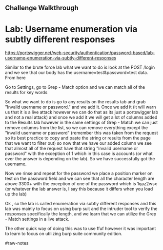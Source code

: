 ## Challenge Walkthrough
# Lab: Username enumeration via subtly different responses
https://portswigger.net/web-security/authentication/password-based/lab-username-enumeration-via-subtly-different-responses


Similar to the brute force lab what we want to do is look at the POST /login and we see that our body has the username=test&password=test data. From here 

Go to Settings, go to Grep - Match option and we can match all of the results for key words

So what we want to do is go to any results on the results tab and grab "Invalid username or password." and we add it. Once we add it (it will warn us that it is a live attack however we can do that as its just a portswigger lab and not a real attack) and once we add it we will get a lot of columns added to the Results tab however in the same settings of Grep - Match we can just remove columns from the list, so we can remove everything except the "invalid username or password" (remember this was taken from the request so its best practice to copy and paste the string or results from the page that we want to filter out) so now that we have our added column we see that almost all of the request have that string "Invalid username or password" with the exception of 1 which in this case is accounts (or what ever the answer is depending on the lab). So we have successfully got the username.

Now we rinse and repeat for the password we place a position marker on test on the password field and we can see that all the character length are above 3300+ with the exception of one of the password which is 1qaz2wsx (or whatever the lab answer is, I say this because it differs when you load up the lab)

Ok , so the lab is called enumeration via subtly different responses and this lab was mainly to focus on using burp suit and the intruder tool to verify the responses specifically the length, and we learn that we can utilize the Grep - Match settings in a live attack. 

The other quick way of doing this was to use ffuf however it was important to learn to focus on utilizing burp suite community edition. 

#raw-notes 

